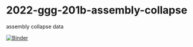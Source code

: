 # 2022-ggg-201b-assembly-collapse
assembly collapse data

[![Binder](https://aws-uswest2-binder.pangeo.io/badge_logo.svg)](https://aws-uswest2-binder.pangeo.io/v2/gh/ctb/2022-ggg-201b-assembly-collapse/main)
